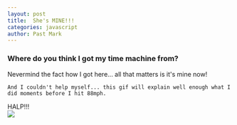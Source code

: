 ```yaml
---
layout: post
title:  She's MINE!!!
categories: javascript
author: Past Mark
---
```


<h3> Where do you think I got my time machine from? </h3>
<p> Nevermind the fact how I got here... all that matters is it's mine now!

	And I couldn't help myself... this gif will explain well enough what I did moments before I hit 88mph.

</p>

HALP!!!<br>
<img src="http://i2.wp.com/www.rowsdowr.com/wp-content/uploads/2012/12/tumblr_m81bzhZx8q1rvjt2vo3_500.gif?w=600">
